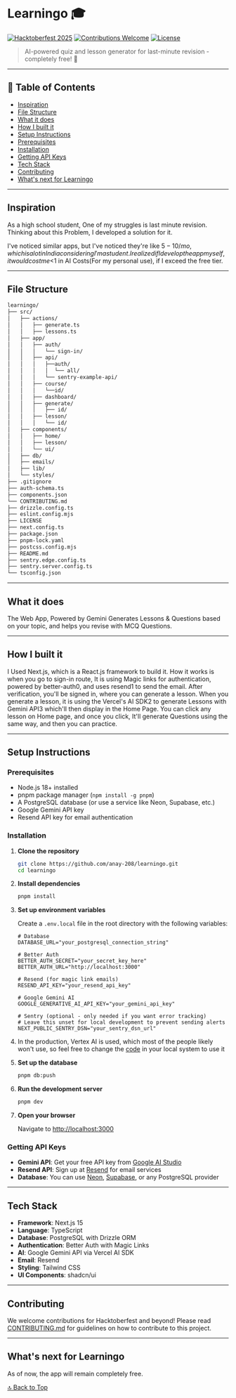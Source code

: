 
# Learningo 🎓

[![Hacktoberfest 2025](https://img.shields.io/badge/Hacktoberfest-2025-orange.svg)](https://hacktoberfest.com/)
[![Contributions Welcome](https://img.shields.io/badge/contributions-welcome-brightgreen.svg?style=flat)](CONTRIBUTING.md)
[![License](https://img.shields.io/github/license/anay-208/learningo)](LICENSE)

> AI-powered quiz and lesson generator for last-minute revision - completely free! 🚀

---


## 🧭 Table of Contents

- [Inspiration](#inspiration)
- [File Structure](#file-structure)
- [What it does](#what-it-does)
- [How I built it](#how-i-built-it)
- [Setup Instructions](#setup-instructions)
- [Prerequisites](#prerequisites)
- [Installation](#installation)
- [Getting API Keys](#getting-api-keys)
- [Tech Stack](#tech-stack)
- [Contributing](#contributing)
- [What's next for Learningo](#whats-next-for-learningo)


---

## Inspiration

As a high school student, One of my struggles is last minute revision. Thinking about this Problem, I developed a solution for it.

I've noticed similar apps, but I've noticed they're like $5-10/mo, which is a lot in India considering I'm a student. I realized if I develop the app myself, it would cost me <$1 in AI Costs(For my personal use), if I exceed the free tier.


---
## File Structure

```bash
learningo/
├── src/
│   ├── actions/
│   │   ├── generate.ts
│   │   ├── lessons.ts
│   ├── app/
│   │   ├── auth/
│   │   │   └── sign-in/
│   │   ├── api/
│   │   │   ├──auth/
│   │   │   │  └── all/
│   │   │   └── sentry-example-api/
│   │   ├── course/
│   │   │   └──id/
│   │   ├── dashboard/
│   │   ├── generate/
│   │   │   ├── id/
│   │   ├── lesson/
│   │   │   └── id/
│   ├── components/
│   │   ├── home/
│   │   ├── lesson/
│   │   └── ui/
│   ├── db/
│   ├── emails/
│   ├── lib/
│   └── styles/
├── .gitignore
├── auth-schema.ts
├── components.json
└── CONTRIBUTING.md
├── drizzle.config.ts
├── eslint.config.mjs
├── LICENSE
├── next.config.ts
├── package.json
├── pnpm-lock.yaml
├── postcss.config.mjs
├── README.md
├── sentry.edge.config.ts
├── sentry.server.config.ts
└── tsconfig.json

```



---

## What it does

The Web App, Powered by Gemini Generates Lessons & Questions based on your topic, and helps you revise with MCQ Questions.

---


## How I built it

I Used Next.js, which is a React.js framework to build it. How it works is when you go to sign-in route, It is using Magic links for authentication, powered by better-auth0, and uses resend1 to send the email. After verification, you'll be signed in, where you can generate a lesson. When you generate a lesson, it is using the Vercel's AI SDK2 to generate Lessons with Gemini API3 which'll then display in the Home Page. You can click any lesson on Home page, and once you click, It'll generate Questions using the same way, and then you can practice.

---

## Setup Instructions

### Prerequisites

- Node.js 18+ installed
- pnpm package manager (`npm install -g pnpm`)
- A PostgreSQL database (or use a service like Neon, Supabase, etc.)
- Google Gemini API key
- Resend API key for email authentication

### Installation

1. **Clone the repository**
   ```bash
   git clone https://github.com/anay-208/learningo.git
   cd learningo
   ```

2. **Install dependencies**
   ```bash
   pnpm install
   ```

3. **Set up environment variables**
   
   Create a `.env.local` file in the root directory with the following variables:
   ```env
   # Database
   DATABASE_URL="your_postgresql_connection_string"
   
   # Better Auth
   BETTER_AUTH_SECRET="your_secret_key_here"
   BETTER_AUTH_URL="http://localhost:3000"
   
   # Resend (for magic link emails)
   RESEND_API_KEY="your_resend_api_key"
   
   # Google Gemini AI
   GOOGLE_GENERATIVE_AI_API_KEY="your_gemini_api_key"
   
   # Sentry (optional - only needed if you want error tracking)
   # Leave this unset for local development to prevent sending alerts
   NEXT_PUBLIC_SENTRY_DSN="your_sentry_dsn_url"
   ```
4. In the production, Vertex AI is used, which most of the people likely won't use, so feel free to change the [code](src/actions/generate.ts) in your local system to use it 

5. **Set up the database**
   ```bash
   pnpm db:push
   ```

6. **Run the development server**
   ```bash
   pnpm dev
   ```

7. **Open your browser**
   
   Navigate to [http://localhost:3000](http://localhost:3000)

### Getting API Keys

- **Gemini API**: Get your free API key from [Google AI Studio](https://makersuite.google.com/app/apikey)
- **Resend API**: Sign up at [Resend](https://resend.com) for email services
- **Database**: You can use [Neon](https://neon.tech), [Supabase](https://supabase.com), or any PostgreSQL provider

---

## Tech Stack

- **Framework**: Next.js 15
- **Language**: TypeScript
- **Database**: PostgreSQL with Drizzle ORM
- **Authentication**: Better Auth with Magic Links
- **AI**: Google Gemini API via Vercel AI SDK
- **Email**: Resend
- **Styling**: Tailwind CSS
- **UI Components**: shadcn/ui

---

## Contributing

We welcome contributions for Hacktoberfest and beyond! Please read [CONTRIBUTING.md](./CONTRIBUTING.md) for guidelines on how to contribute to this project.

---

## What's next for Learningo

As of now, the app will remain completely free.

[🔝 Back to Top](#learningo-)